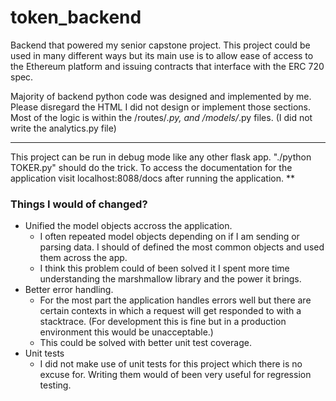# token_backend
Backend that powered my senior capstone project. This project could be used in many different ways but its main use is to allow ease of access to the Ethereum platform and issuing contracts that interface with the ERC 720 spec.

Majority of backend python code was designed and implemented by me. Please disregard the HTML I did not design or implement those sections. Most of the logic is within the /routes/*.py, and /models/*.py files. (I did not write the analytics.py file)

***
This project can be run in debug mode like any other flask app. "./python TOKER.py" should do the trick. To access the documentation for the application visit localhost:8088/docs after running the application.
**

### Things I would of changed?
* Unified the model objects accross the application.  
  * I often repeated model objects depending on if I am sending or parsing data. I should of defined the most common objects and used them across the app. 
  * I think this problem could of been solved it I spent more time understanding the marshmallow library and the power it brings.
* Better error handling.  
  * For the most part the application handles errors well but there are certain contexts in which a request will get responded to with a stacktrace. (For development this is fine but in a production environment this would be unacceptable.)
  * This could be solved with better unit test coverage.
* Unit tests
  * I did not make use of unit tests for this project which there is no excuse for. Writing them would of been very useful for regression testing.
